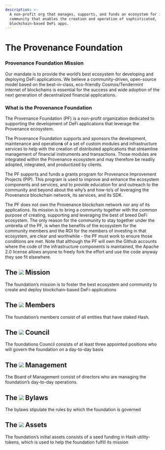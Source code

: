 ```yaml
---
description: >-
  A non-profit org that manages, supports, and funds an ecosystem for its
  community that enables the creation and operation of sophisticated,
  blockchain-based DeFi apps.
---
```


# The Provenance Foundation

### **Provenance Foundation Mission**

Our mandate is to provide the world’s best ecosystem for developing and deploying DeFi applications. We believe a community-driven, open-source model based on the best-in-class, eco-friendly Cosmos/Tendermint internet of blockchains is essential for the success and wide adoption of the next generation of decentralized financial applications.

### **What is the Provenance Foundation**

The Provenance Foundation \(PF\) is a non-profit organization dedicated to supporting the development of DeFi applications that leverage the Provenance ecosystem.

The Provenance Foundation supports and sponsors the development, maintenance and operation**s** of a set of custom modules and infrastructure services to help with the creation of distributed applications that streamline management of financial instruments and transactions. Those modules are integrated within the Provenance ecosystem and may therefore be readily adopted, integrated, and productized by clients.

The PF supports and funds a grants program for Provenance Improvement Projects \(PIP\). This program is used to improve and enhance the ecosystem components and services, and to provide education for and outreach to the community and beyond about the why’s and how-to’s of leveraging the Provenance blockchain network, its services, and its SDK.

The PF does not own the Provenance blockchain network nor any of its applications. Its mission is to bring a community together with the common purpose of creating, supporting and leveraging the best of breed DeFi ecosystem. The only reason for the community to stay together under the umbrella of the PF, is when the benefits of the ecosystem for the community members and the ROI for the members of investing in that ecosystem, are clear and worthwhile - the PF must work to ensure those conditions are met. Note that although the PF will own the Github accounts where the code of the infrastructure components is maintained, the Apache 2.0 license allows anyone to freely fork the effort and use the code anyway they see fit elsewhere.

## **The** ![](https://lh3.googleusercontent.com/4PfoUGEiGWy4psIrXQ66shKmcBC5-cBJa_MsXueU1tDqKmgIXkZFYWRgYjQpBqk4dmHGIZDPElEQffcK-h1ISgQotuqrKsrf7L0QahDk5JdLaPiTLO9AWqvYMy9hY98eD8s5YWVK) **Mission**

The foundation’s mission is to foster the best ecosystem and community to create and deploy blockchain-based DeFi-applications

## **The** ![](https://lh5.googleusercontent.com/4MX4dehciasIGIPEyTjKw7hxT1a8qig96W09JHNQR5x9iwW4ebUm48VsHhTYYJWL12LzGnzwsEWUpvFHmDD3tELtNpJkmfdQUwcD7jf-sldOmBznV1ayCya87L_DLKr__1Ca_zC1) **Members**

The foundation’s members consist of all entities that have staked Hash.

## **The** ![](https://lh5.googleusercontent.com/BcD3arSEuLA0qOKbP961SrjNt6RmfwEljkIDLjmrrSr1KSon0TAH3CSaClDQEbQmpDe09TV0QGqCZKnpW5YafSuV7kxrHHCNJnGbOgz1M2z0uUtikScntCrRK1AMpljQ33hk1bqe) **Council**

The foundations Council consists of at least three appointed positions who will govern the foundation on a day-to-day basis

## **The** ![](https://lh4.googleusercontent.com/LDGfNPe0I0_lXU0DEe0yAQV81Ux3Xc3_bYq4hZxLBriclSQY25TmZ-KhNjOKTnSyv7CraOXnBsTJCo4tetuMNtqKta7-vGjnvIRgwFX_CCzqxUE4sSQ-4puk8I3TLYgwpBKx8B6F) **Management**

The Board of Management consist of directors who are managing the foundation’s day-to-day operations.

## **The** ![](https://lh4.googleusercontent.com/wZretRilreEWupweTMPulQTFBpHH7SOjPI6A5IuioiJr4PwkBuhWNOcvk6CkcfIsXMfjqd4OgHaC0hMWGVL7fPDFODlrqen0tZh5tZNKnGi4dOqzLrAaCILsHdPdVfIeV1-N3IPo) **Bylaws**

The bylaws stipulate the rules by which the foundation is governed

## **The** ![](https://lh6.googleusercontent.com/8fhKFI9ZD18FeKacU7utIhonELx9EwHUvRSfbI5UDrU-hM0d6nTWpFMSgy8TlaU2sDhd3uoBKo068vKjuJ1OkclA9PF5J3qEyvAHDpg3I51zbVjV0a56sYxbFGnTRYRT_S5OG-PR) **Assets**

The foundation’s initial assets consists of a seed funding in Hash utility-tokens, which is used to help the foundation fulfill its mission

